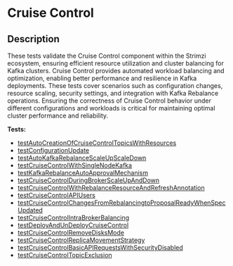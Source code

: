 # **Cruise Control**

## Description

These tests validate the Cruise Control component within the Strimzi ecosystem, ensuring efficient resource utilization and cluster balancing for Kafka clusters. 
Cruise Control provides automated workload balancing and optimization, enabling better performance and resilience in Kafka deployments. 
These tests cover scenarios such as configuration changes, resource scaling, security settings, and integration with Kafka Rebalance operations. 
Ensuring the correctness of Cruise Control behavior under different configurations and workloads is critical for maintaining optimal cluster performance and reliability.

<!-- generated part -->
**Tests:**
- [testAutoCreationOfCruiseControlTopicsWithResources](../io.strimzi.systemtest.cruisecontrol.CruiseControlST.md)
- [testConfigurationUpdate](../io.strimzi.systemtest.cruisecontrol.CruiseControlConfigurationST.md)
- [testAutoKafkaRebalanceScaleUpScaleDown](../io.strimzi.systemtest.cruisecontrol.CruiseControlST.md)
- [testCruiseControlWithSingleNodeKafka](../io.strimzi.systemtest.cruisecontrol.CruiseControlST.md)
- [testKafkaRebalanceAutoApprovalMechanism](../io.strimzi.systemtest.cruisecontrol.CruiseControlST.md)
- [testCruiseControlDuringBrokerScaleUpAndDown](../io.strimzi.systemtest.cruisecontrol.CruiseControlST.md)
- [testCruiseControlWithRebalanceResourceAndRefreshAnnotation](../io.strimzi.systemtest.cruisecontrol.CruiseControlST.md)
- [testCruiseControlAPIUsers](../io.strimzi.systemtest.cruisecontrol.CruiseControlApiST.md)
- [testCruiseControlChangesFromRebalancingtoProposalReadyWhenSpecUpdated](../io.strimzi.systemtest.cruisecontrol.CruiseControlST.md)
- [testCruiseControlIntraBrokerBalancing](../io.strimzi.systemtest.cruisecontrol.CruiseControlST.md)
- [testDeployAndUnDeployCruiseControl](../io.strimzi.systemtest.cruisecontrol.CruiseControlConfigurationST.md)
- [testCruiseControlRemoveDisksMode](../io.strimzi.systemtest.cruisecontrol.CruiseControlST.md)
- [testCruiseControlReplicaMovementStrategy](../io.strimzi.systemtest.cruisecontrol.CruiseControlST.md)
- [testCruiseControlBasicAPIRequestsWithSecurityDisabled](../io.strimzi.systemtest.cruisecontrol.CruiseControlApiST.md)
- [testCruiseControlTopicExclusion](../io.strimzi.systemtest.cruisecontrol.CruiseControlST.md)

